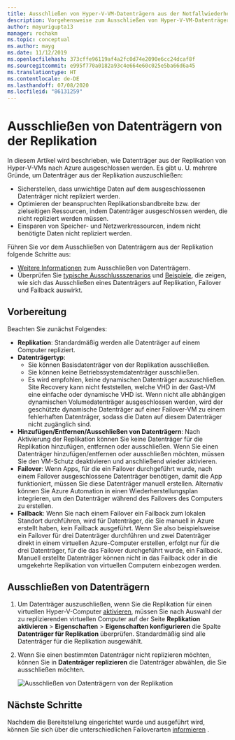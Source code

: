 ```yaml
---
title: Ausschließen von Hyper-V-VM-Datenträgern aus der Notfallwiederherstellung in Azure mit Azure Site Recovery
description: Vorgehensweise zum Ausschließen von Hyper-V-VM-Datenträgern aus der Replikation nach Azure mit Azure Site Recovery
author: mayurigupta13
manager: rochakm
ms.topic: conceptual
ms.author: mayg
ms.date: 11/12/2019
ms.openlocfilehash: 373cffe96119af4a2fc0d74e2090e6cc24dcaf8f
ms.sourcegitcommit: e995f770a0182a93c4e664e60c025e5ba66d6a45
ms.translationtype: HT
ms.contentlocale: de-DE
ms.lasthandoff: 07/08/2020
ms.locfileid: "86131259"
---
```

# <a name="exclude-disks-from-replication"></a>Ausschließen von Datenträgern von der Replikation

In diesem Artikel wird beschrieben, wie Datenträger aus der Replikation von Hyper-V-VMs nach Azure ausgeschlossen werden. Es gibt u. U. mehrere Gründe, um Datenträger aus der Replikation auszuschließen:

- Sicherstellen, dass unwichtige Daten auf dem ausgeschlossenen Datenträger nicht repliziert werden.
- Optimieren der beanspruchten Replikationsbandbreite bzw. der zielseitigen Ressourcen, indem Datenträger ausgeschlossen werden, die nicht repliziert werden müssen.
- Einsparen von Speicher- und Netzwerkressourcen, indem nicht benötigte Daten nicht repliziert werden.

Führen Sie vor dem Ausschließen von Datenträgern aus der Replikation folgende Schritte aus:

- [Weitere Informationen](exclude-disks-replication.md) zum Ausschließen von Datenträgern.
- Überprüfen Sie [typische Ausschlussszenarios](exclude-disks-replication.md#typical-scenarios) und [Beispiele](exclude-disks-replication.md#example-1-exclude-the-sql-server-tempdb-disk), die zeigen, wie sich das Ausschließen eines Datenträgers auf Replikation, Failover und Failback auswirkt.

## <a name="before-you-start"></a>Vorbereitung

Beachten Sie zunächst Folgendes:

- **Replikation**: Standardmäßig werden alle Datenträger auf einem Computer repliziert.
- **Datenträgertyp**:
    - Sie können Basisdatenträger von der Replikation ausschließen.
    - Sie können keine Betriebssystemdatenträger ausschließen.
    - Es wird empfohlen, keine dynamischen Datenträger auszuschließen. Site Recovery kann nicht feststellen, welche VHD in der Gast-VM eine einfache oder dynamische VHD ist.  Wenn nicht alle abhängigen dynamischen Volumedatenträger ausgeschlossen werden, wird der geschützte dynamische Datenträger auf einer Failover-VM zu einem fehlerhaften Datenträger, sodass die Daten auf diesem Datenträger nicht zugänglich sind.
- **Hinzufügen/Entfernen/Ausschließen von Datenträgern**: Nach Aktivierung der Replikation können Sie keine Datenträger für die Replikation hinzufügen, entfernen oder ausschließen. Wenn Sie einen Datenträger hinzufügen/entfernen oder ausschließen möchten, müssen Sie den VM-Schutz deaktivieren und anschließend wieder aktivieren.
- **Failover**: Wenn Apps, für die ein Failover durchgeführt wurde, nach einem Failover ausgeschlossene Datenträger benötigen, damit die App funktioniert, müssen Sie diese Datenträger manuell erstellen. Alternativ können Sie Azure Automation in einen Wiederherstellungsplan integrieren, um den Datenträger während des Failovers des Computers zu erstellen.
- **Failback**: Wenn Sie nach einem Failover ein Failback zum lokalen Standort durchführen, wird für Datenträger, die Sie manuell in Azure erstellt haben, kein Failback ausgeführt. Wenn Sie also beispielsweise ein Failover für drei Datenträger durchführen und zwei Datenträger direkt in einem virtuellen Azure-Computer erstellen, erfolgt nur für die drei Datenträger, für die das Failover durchgeführt wurde, ein Failback. Manuell erstellte Datenträger können nicht in das Failback oder in die umgekehrte Replikation von virtuellen Computern einbezogen werden.

## <a name="exclude-disks"></a>Ausschließen von Datenträgern

1. Um Datenträger auszuschließen, wenn Sie die Replikation für einen virtuellen Hyper-V-Computer [aktivieren](./hyper-v-azure-tutorial.md), müssen Sie nach Auswahl der zu replizierenden virtuellen Computer auf der Seite **Replikation aktivieren** > **Eigenschaften** > **Eigenschaften konfigurieren** die Spalte **Datenträger für Replikation** überprüfen. Standardmäßig sind alle Datenträger für die Replikation ausgewählt.
2. Wenn Sie einen bestimmten Datenträger nicht replizieren möchten, können Sie in **Datenträger replizieren** die Datenträger abwählen, die Sie ausschließen möchten. 

    ![Ausschließen von Datenträgern von der Replikation](./media/hyper-v-exclude-disk/enable-replication6-with-exclude-disk.png)


## <a name="next-steps"></a>Nächste Schritte
Nachdem die Bereitstellung eingerichtet wurde und ausgeführt wird, können Sie sich über die unterschiedlichen Failoverarten [informieren](failover-failback-overview.md) .
